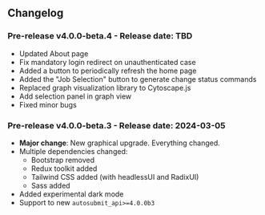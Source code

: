 ## Changelog

### Pre-release v4.0.0-beta.4 - Release date: TBD

* Updated About page
* Fix mandatory login redirect on unauthenticated case
* Added a button to periodically refresh the home page
* Added the "Job Selection" button to generate change status commands 
* Replaced graph visualization library to Cytoscape.js
* Add selection panel in graph view
* Fixed minor bugs

### Pre-release v4.0.0-beta.3 - Release date: 2024-03-05

* **Major change**: New graphical upgrade. Everything changed.
* Multiple dependencies changed:
    * Bootstrap removed
    * Redux toolkit added
    * Tailwind CSS added (with headlessUI and RadixUI)
    * Sass added
* Added experimental dark mode
* Support to new `autosubmit_api>=4.0.0b3`
